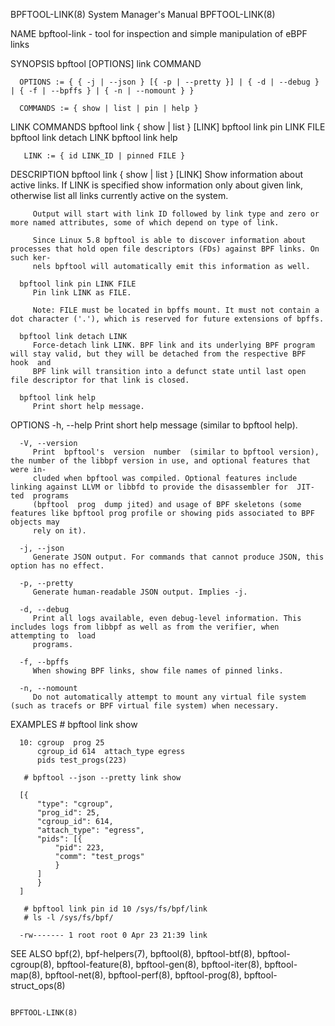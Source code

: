 BPFTOOL-LINK(8)							    System Manager's Manual						       BPFTOOL-LINK(8)

NAME
       bpftool-link - tool for inspection and simple manipulation of eBPF links

SYNOPSIS
	  bpftool [OPTIONS] link COMMAND

	  OPTIONS := { { -j | --json } [{ -p | --pretty }] | { -d | --debug } | { -f | --bpffs } | { -n | --nomount } }

	  COMMANDS := { show | list | pin | help }

LINK COMMANDS
       bpftool link { show | list } [LINK]
       bpftool link pin LINK FILE
       bpftool link detach LINK
       bpftool link help

       LINK := { id LINK_ID | pinned FILE }

DESCRIPTION
	  bpftool link { show | list } [LINK]
		 Show  information  about active links. If LINK is specified show information only about given link, otherwise list all links currently active
		 on the system.

		 Output will start with link ID followed by link type and zero or more named attributes, some of which depend on type of link.

		 Since Linux 5.8 bpftool is able to discover information about processes that hold open file descriptors (FDs) against BPF links. On such ker‐
		 nels bpftool will automatically emit this information as well.

	  bpftool link pin LINK FILE
		 Pin link LINK as FILE.

		 Note: FILE must be located in bpffs mount. It must not contain a dot character ('.'), which is reserved for future extensions of bpffs.

	  bpftool link detach LINK
		 Force-detach link LINK. BPF link and its underlying BPF program will stay valid, but they will be detached from the respective BPF  hook  and
		 BPF link will transition into a defunct state until last open file descriptor for that link is closed.

	  bpftool link help
		 Print short help message.

OPTIONS
	  -h, --help
		 Print short help message (similar to bpftool help).

	  -V, --version
		 Print	bpftool's  version  number  (similar to bpftool version), the number of the libbpf version in use, and optional features that were in‐
		 cluded when bpftool was compiled. Optional features include linking against LLVM or libbfd to provide the disassembler for  JIT-ted  programs
		 (bpftool  prog	 dump jited) and usage of BPF skeletons (some features like bpftool prog profile or showing pids associated to BPF objects may
		 rely on it).

	  -j, --json
		 Generate JSON output. For commands that cannot produce JSON, this option has no effect.

	  -p, --pretty
		 Generate human-readable JSON output. Implies -j.

	  -d, --debug
		 Print all logs available, even debug-level information. This includes logs from libbpf as well as from the verifier, when attempting to  load
		 programs.

	  -f, --bpffs
		 When showing BPF links, show file names of pinned links.

	  -n, --nomount
		 Do not automatically attempt to mount any virtual file system (such as tracefs or BPF virtual file system) when necessary.

EXAMPLES
       # bpftool link show

	  10: cgroup  prog 25
		  cgroup_id 614	 attach_type egress
		  pids test_progs(223)

       # bpftool --json --pretty link show

	  [{
		  "type": "cgroup",
		  "prog_id": 25,
		  "cgroup_id": 614,
		  "attach_type": "egress",
		  "pids": [{
			  "pid": 223,
			  "comm": "test_progs"
		      }
		  ]
	      }
	  ]

       # bpftool link pin id 10 /sys/fs/bpf/link
       # ls -l /sys/fs/bpf/

	  -rw------- 1 root root 0 Apr 23 21:39 link

SEE ALSO
	  bpf(2),   bpf-helpers(7),  bpftool(8),  bpftool-btf(8),  bpftool-cgroup(8),  bpftool-feature(8),  bpftool-gen(8),  bpftool-iter(8),  bpftool-map(8),
	  bpftool-net(8), bpftool-perf(8), bpftool-prog(8), bpftool-struct_ops(8)

																	       BPFTOOL-LINK(8)
